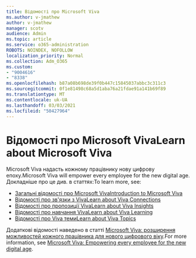 ```yaml
---
title: Відомості про Microsoft Viva
ms.author: v-jmathew
author: v-jmathew
manager: scotv
audience: Admin
ms.topic: article
ms.service: o365-administration
ROBOTS: NOINDEX, NOFOLLOW
localization_priority: Normal
ms.collection: Adm_O365
ms.custom:
- "9004616"
- "8338"
ms.openlocfilehash: b87a08b698de39f0b447c15845037abbc3c311c3
ms.sourcegitcommit: 0f1e81498c68a5d1aba76a21fdae91a141b69f89
ms.translationtype: MT
ms.contentlocale: uk-UA
ms.lasthandoff: 03/03/2021
ms.locfileid: "50427964"
---
```

# <a name="learn-about-microsoft-viva"></a><span data-ttu-id="f338a-102">Відомості про Microsoft Viva</span><span class="sxs-lookup"><span data-stu-id="f338a-102">Learn about Microsoft Viva</span></span>

<span data-ttu-id="f338a-103">Microsoft Viva надасть кожному працівнику нову цифрову епоху.</span><span class="sxs-lookup"><span data-stu-id="f338a-103">Microsoft Viva will empower every employee for the new digital age.</span></span> <span data-ttu-id="f338a-104">Докладніше про це див. в статтях:</span><span class="sxs-lookup"><span data-stu-id="f338a-104">To learn more, see:</span></span>

- [<span data-ttu-id="f338a-105">Загальні відомості про Microsoft Viva</span><span class="sxs-lookup"><span data-stu-id="f338a-105">Introduction to Microsoft Viva</span></span>](https://www.microsoft.com/microsoft-viva/overview)
- [<span data-ttu-id="f338a-106">Відомості про зв'язки з Viva</span><span class="sxs-lookup"><span data-stu-id="f338a-106">Learn about Viva Connections</span></span>](https://aka.ms/VivaConnectionsBlog/)
- [<span data-ttu-id="f338a-107">Відомості про пропозиції Viva</span><span class="sxs-lookup"><span data-stu-id="f338a-107">Learn about Viva Insights</span></span>](https://aka.ms/VivaInsightsBlog)
- [<span data-ttu-id="f338a-108">Відомості про навчання Viva</span><span class="sxs-lookup"><span data-stu-id="f338a-108">Learn about Viva Learning</span></span>](https://aka.ms/VivaLearningBlog)
- [<span data-ttu-id="f338a-109">Відомості про Viva теми</span><span class="sxs-lookup"><span data-stu-id="f338a-109">Learn about Viva Topics</span></span>](https://aka.ms/viva/topics/blog)

<span data-ttu-id="f338a-110">Додаткові відомості наведено в статті [Microsoft Viva: розширення можливостей кожного працівника для нового цифрового віку](https://www.microsoft.com/microsoft-365/blog/2021/02/04/microsoft-viva-empowering-every-employee-for-the-new-digital-age/).</span><span class="sxs-lookup"><span data-stu-id="f338a-110">For more information, see [Microsoft Viva: Empowering every employee for the new digital age](https://www.microsoft.com/microsoft-365/blog/2021/02/04/microsoft-viva-empowering-every-employee-for-the-new-digital-age/).</span></span>
